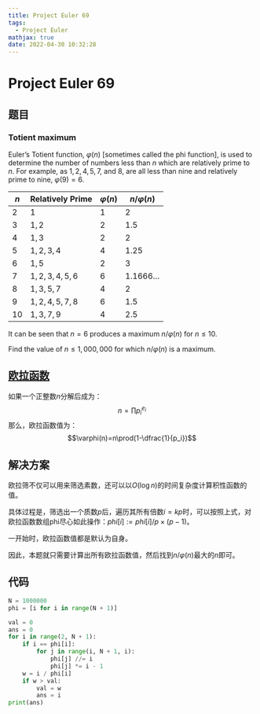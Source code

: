 ```yaml
---
title: Project Euler 69
tags:
  - Project Euler
mathjax: true
date: 2022-04-30 10:32:28
---
```


<escape><!-- more --></escape>

# Project Euler 69

## 题目

### Totient maximum

Euler’s Totient function, $\varphi(n)$ [sometimes called the phi function], is used to determine the number of numbers less than $n$ which are relatively prime to $n$. For example, as $1, 2, 4, 5, 7,$ and $8$, are all less than nine and relatively prime to nine, $\varphi(9)=6$.

|$n$|Relatively Prime|$\varphi(n)$|$n/\varphi(n)$|
|-|-|-|-|
|$2$|$1$|$1$|$2$|
|$3$|$1,2$|$2$|$1.5$|
|$4$|$1,3$|$2$|$2$|
|$5$|$1,2,3,4$|$4$|$1.25$|
|$6$|$1,5$|$2$|$3$|
|$7$|$1,2,3,4,5,6$|$6$|$1.1666\dots$|
|$8$|$1,3,5,7$|$4$|$2$|
|$9$|$1,2,4,5,7,8$|$6$|$1.5$|
|$10$|$1,3,7,9$|$4$|$2.5$|

It can be seen that $n=6$ produces a maximum $n/\varphi(n)$ for $n \leq 10$.

Find the value of $n \leq 1,000,000$ for which $n/\varphi(n)$ is a maximum.

## [欧拉函数](https://mathworld.wolfram.com/TotientFunction.html)

如果一个正整数$n$分解后成为：
$$n=\prod p_i^{e_i}$$
那么，欧拉函数值为：
$$\varphi(n)=n\prod(1-\dfrac{1}{p_i})$$

## 解决方案

欧拉筛不仅可以用来筛选素数，还可以以$O(\log n)$的时间复杂度计算积性函数的值。

具体过程是，筛选出一个质数$p$后，遍历其所有倍数$i=kp$时，可以按照上式，对欧拉函数数组phi尽心如此操作：$phi[i]:=phi[i] / p \times (p-1)$。

一开始时，欧拉函数值都是默认为自身。

因此，本题就只需要计算出所有欧拉函数值，然后找到$n/\varphi(n)$最大的$n$即可。

## 代码

```py
N = 1000000
phi = [i for i in range(N + 1)]

val = 0
ans = 0
for i in range(2, N + 1):
    if i == phi[i]:
        for j in range(i, N + 1, i):
            phi[j] //= i
            phi[j] *= i - 1
    w = i / phi[i]
    if w > val:
        val = w
        ans = i
print(ans)

```
